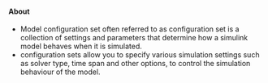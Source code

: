 #### About
- Model configuration set often referred to as configuration set is a collection of settings and parameters that determine how a simulink model behaves when it is simulated.
- configuration sets allow you to specify various simulation settings such as solver type, time span and other options, to control the simulation behaviour of the model.